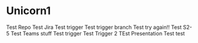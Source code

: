 # Unicorn1
Test Repo
Test Jira
Test trigger
Test trigger branch
Test try again!!
Test S2-5
Test Teams stuff
Test trigger
Test Trigger 2
TEst Presentation
Test
test
